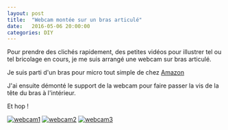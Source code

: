 ```yaml
---
layout: post
title:  "Webcam montée sur un bras articulé"
date:   2016-05-06 20:00:00 
categories: DIY
---
```


Pour prendre des clichés rapidement, des petites vidéos pour illustrer tel ou tel bricolage en cours, je me suis arrangé une webcam sur bras articulé.

Je suis parti d'un bras pour micro tout simple de chez [Amazon][bras]

J'ai ensuite démonté le support de la webcam pour faire passer la vis de la tête du bras à l'intérieur.

Et hop ! 

[![webcam1](https://farm8.staticflickr.com/7385/26913271325_21f5bbc9f8_k.jpg)][webcam1]
[![webcam2](https://farm8.staticflickr.com/7737/26819605202_33aec30bcc_k.jpg)][webcam2]
[![webcam3](https://farm8.staticflickr.com/7207/26640262640_99c3ca4679_k.jpg)][webcam3]

[bras]: https://www.amazon.fr/gp/product/B00WO6MTAW/ref=oh_aui_detailpage_o06_s00?ie=UTF8&psc=1
[webcam1]: https://goo.gl/photos/GJoUmR7HTAyvD1QT7
[webcam2]: https://goo.gl/photos/bpkhCMuwHa2S37xW7
[webcam3]: https://goo.gl/photos/1HkbBXzQpjkrnUgz6
